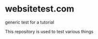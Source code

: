 websitetest.com
===============

generic test for a tutorial

This repository is used to test various things
